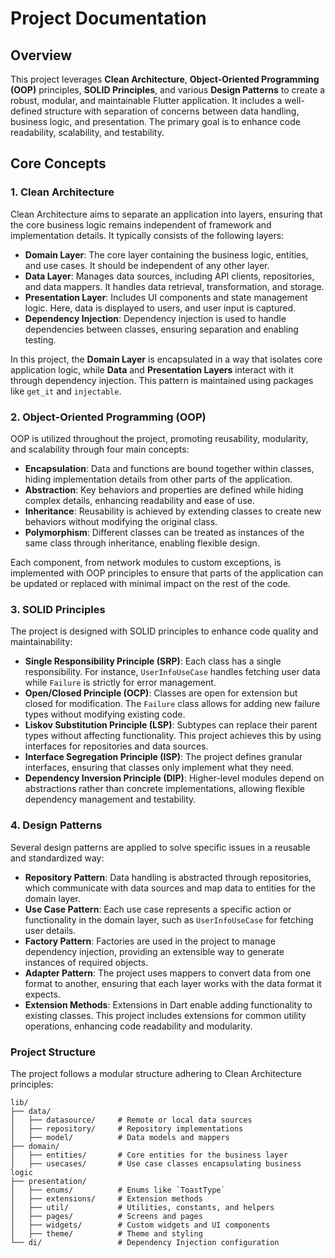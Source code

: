 # Project Documentation

## Overview

This project leverages **Clean Architecture**, **Object-Oriented Programming (OOP)** principles, **SOLID Principles**, and various **Design Patterns** to create a robust, modular, and maintainable Flutter application. It includes a well-defined structure with separation of concerns between data handling, business logic, and presentation. The primary goal is to enhance code readability, scalability, and testability.

## Core Concepts

### 1. Clean Architecture
Clean Architecture aims to separate an application into layers, ensuring that the core business logic remains independent of framework and implementation details. It typically consists of the following layers:

- **Domain Layer**: The core layer containing the business logic, entities, and use cases. It should be independent of any other layer.
- **Data Layer**: Manages data sources, including API clients, repositories, and data mappers. It handles data retrieval, transformation, and storage.
- **Presentation Layer**: Includes UI components and state management logic. Here, data is displayed to users, and user input is captured.
- **Dependency Injection**: Dependency injection is used to handle dependencies between classes, ensuring separation and enabling testing.

In this project, the **Domain Layer** is encapsulated in a way that isolates core application logic, while **Data** and **Presentation Layers** interact with it through dependency injection. This pattern is maintained using packages like `get_it` and `injectable`.

### 2. Object-Oriented Programming (OOP)
OOP is utilized throughout the project, promoting reusability, modularity, and scalability through four main concepts:

- **Encapsulation**: Data and functions are bound together within classes, hiding implementation details from other parts of the application.
- **Abstraction**: Key behaviors and properties are defined while hiding complex details, enhancing readability and ease of use.
- **Inheritance**: Reusability is achieved by extending classes to create new behaviors without modifying the original class.
- **Polymorphism**: Different classes can be treated as instances of the same class through inheritance, enabling flexible design.

Each component, from network modules to custom exceptions, is implemented with OOP principles to ensure that parts of the application can be updated or replaced with minimal impact on the rest of the code.

### 3. SOLID Principles
The project is designed with SOLID principles to enhance code quality and maintainability:

- **Single Responsibility Principle (SRP)**: Each class has a single responsibility. For instance, `UserInfoUseCase` handles fetching user data while `Failure` is strictly for error management.
- **Open/Closed Principle (OCP)**: Classes are open for extension but closed for modification. The `Failure` class allows for adding new failure types without modifying existing code.
- **Liskov Substitution Principle (LSP)**: Subtypes can replace their parent types without affecting functionality. This project achieves this by using interfaces for repositories and data sources.
- **Interface Segregation Principle (ISP)**: The project defines granular interfaces, ensuring that classes only implement what they need.
- **Dependency Inversion Principle (DIP)**: Higher-level modules depend on abstractions rather than concrete implementations, allowing flexible dependency management and testability.

### 4. Design Patterns
Several design patterns are applied to solve specific issues in a reusable and standardized way:

- **Repository Pattern**: Data handling is abstracted through repositories, which communicate with data sources and map data to entities for the domain layer.
- **Use Case Pattern**: Each use case represents a specific action or functionality in the domain layer, such as `UserInfoUseCase` for fetching user details.
- **Factory Pattern**: Factories are used in the project to manage dependency injection, providing an extensible way to generate instances of required objects.
- **Adapter Pattern**: The project uses mappers to convert data from one format to another, ensuring that each layer works with the data format it expects.
- **Extension Methods**: Extensions in Dart enable adding functionality to existing classes. This project includes extensions for common utility operations, enhancing code readability and modularity.

### Project Structure

The project follows a modular structure adhering to Clean Architecture principles:

```plaintext
lib/
├── data/
│   ├── datasource/     # Remote or local data sources
│   ├── repository/     # Repository implementations
│   ├── model/          # Data models and mappers
├── domain/
│   ├── entities/       # Core entities for the business layer
│   ├── usecases/       # Use case classes encapsulating business logic
├── presentation/
│   ├── enums/          # Enums like `ToastType`
│   ├── extensions/     # Extension methods
│   ├── util/           # Utilities, constants, and helpers
│   ├── pages/          # Screens and pages
│   ├── widgets/        # Custom widgets and UI components
│   ├── theme/          # Theme and styling
└── di/                 # Dependency Injection configuration

